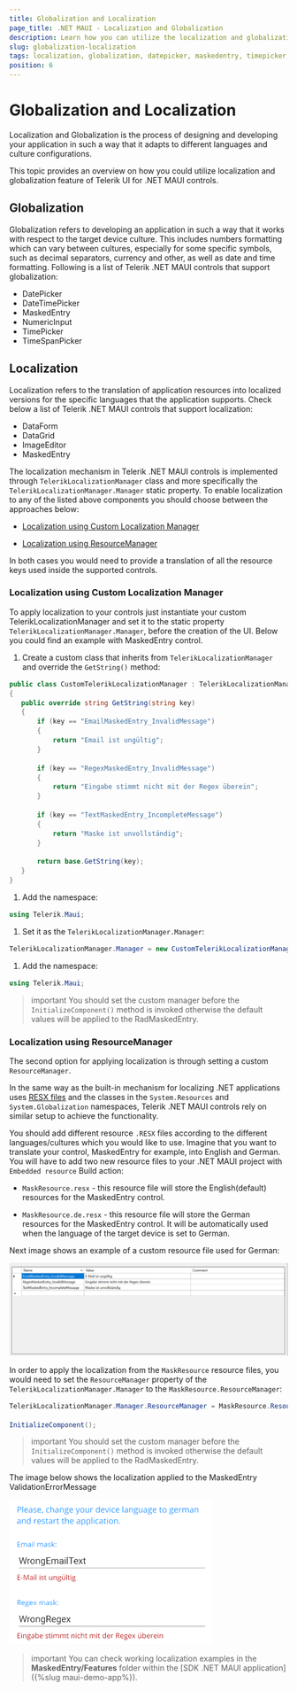 ```yaml
---
title: Globalization and Localization
page_title: .NET MAUI - Localization and Globalization
description: Learn how you can utilize the localization and globalization features of the Telerik UI for .NET MAUI controls.
slug: globalization-localization
tags: localization, globalization, datepicker, maskedentry, timepicker, timespanpicker, culture, device culture, numeric input.
position: 6
---
```


# Globalization and Localization

Localization and Globalization is the process of designing and developing your application in such a way that it adapts to different languages and culture configurations.

This topic provides an overview on how you could utilize localization and globalization feature of Telerik UI for .NET MAUI controls.

## Globalization

Globalization refers to developing an application in such a way that it works with respect to the target device culture. This includes numbers formatting which can vary between cultures, especially for some specific symbols, such as decimal separators, currency and other, as well as date and time formatting. Following is a list of Telerik .NET MAUI controls that support globalization:

* DatePicker
* DateTimePicker
* MaskedEntry
* NumericInput
* TimePicker
* TimeSpanPicker

## Localization

Localization refers to the translation of application resources into localized versions for the specific languages that the application supports. Check below a list of Telerik .NET MAUI controls that support localization:

* DataForm
* DataGrid
* ImageEditor
* MaskedEntry

The localization mechanism in Telerik .NET MAUI controls is implemented through `TelerikLocalizationManager` class and more specifically the `TelerikLocalizationManager.Manager` static property. To enable localization to any of the listed above components you should choose between the approaches below:

* [Localization using Custom Localization Manager](#localization-using-custom-localization-manager)

* [Localization using ResourceManager](#localization-using-resourcemanager)

In both cases you would need to provide a translation of all the resource keys used inside the supported controls.

### Localization using Custom Localization Manager

To apply localization to your controls just instantiate your custom TelerikLocalizationManager and set it to the static property `TelerikLocalizationManager.Manager`, before the creation of the UI. Below you could find an example with MaskedEntry control.

1. Create a custom class that inherits from `TelerikLocalizationManager` and override the `GetString()` method:

 ```C#
 public class CustomTelerikLocalizationManager : TelerikLocalizationManager
 {
    public override string GetString(string key)
    {
        if (key == "EmailMaskedEntry_InvalidMessage")
        {
            return "Email ist ungültig";
        }

        if (key == "RegexMaskedEntry_InvalidMessage")
        {
            return "Eingabe stimmt nicht mit der Regex überein";
        }

        if (key == "TextMaskedEntry_IncompleteMessage")
        {
            return "Maske ist unvollständig";
        }

        return base.GetString(key);
    }
 }
 ```

1. Add the namespace:

 ```C#
using Telerik.Maui;
 ```

1. Set it as the `TelerikLocalizationManager.Manager`:

 ```C#
TelerikLocalizationManager.Manager = new CustomTelerikLocalizationManager();
 ```

1. Add the namespace:

 ```C#
using Telerik.Maui;
 ```

>important You should set the custom manager before the `InitializeComponent()` method is invoked otherwise the default values will be applied to the RadMaskedEntry.

### Localization using ResourceManager

The second option for applying localization is through setting a custom `ResourceManager`.

In the same way as the built-in mechanism for localizing .NET applications uses [RESX files](https://docs.microsoft.com/en-us/dotnet/core/extensions/create-resource-files) and the classes in the `System.Resources` and `System.Globalization` namespaces, Telerik .NET MAUI controls rely on similar setup to achieve the functionality.

You should add different resource `.RESX` files according to the different languages/cultures which you would like to use. Imagine that you want to translate your control, MaskedEntry for example, into English and German. You will have to add two new resource files to your .NET MAUI project with `Embedded resource` Build action:

* `MaskResource.resx` - this resource file will store the English(default) resources for the MaskedEntry control.

* `MaskResource.de.resx` - this resource file will store the German resources for the MaskedEntry control. It will be automatically used when the language of the target device is set to German.

Next image shows an example of a custom resource file used for German:

![custom resource file](images/maskentry-resource-file.png)

In order to apply the localization from the `MaskResource` resource files, you would need to set the `ResourceManager` property of the `TelerikLocalizationManager.Manager` to the `MaskResource.ResourceManager`:

```C#
TelerikLocalizationManager.Manager.ResourceManager = MaskResource.ResourceManager;

InitializeComponent();
```

>important You should set the custom manager before the `InitializeComponent()` method is invoked otherwise the default values will be applied to the RadMaskedEntry.

The image below shows the localization applied to the MaskedEntry ValidationErrorMessage

![localization for masked entry](images/maskentry-localization-validation-error-message.png)

>important You can check working localization examples in the **MaskedEntry/Features** folder within the [SDK .NET MAUI application]({%slug maui-demo-app%}).
